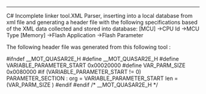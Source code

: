 *****
C# Incomplete linker tool.XML Parser, inserting into a local database from xml file and generating a header file with the following
specifications based of the XML data collected and stored into database:
[MCU]
->CPU Id
->MCU Type
[Memory]
->Flash Application
->Flash Parameter

The following header file was generated from this following tool :

#ifndef __MOT_QUASAR2E_H
#define __MOT_QUASAR2E_H
#define VARIABLE_PARAMETER_START 0x00020000
#define VAR_PARM_SIZE 0x0080000
#if (VARIABLE_PARAMETER_START != 0)
PARAMETER_SECTION : org = VARIABLE_PARAMETER_START   len = (VAR_PARM_SIZE )
#endif
#endif /* __MOT_QUASAR2E_H */

##
 
